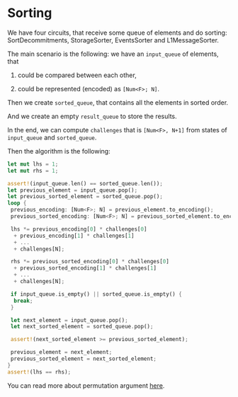 # Sorting

We have four circuits, that receive some queue of elements and do sorting: SortDecommitments, StorageSorter,
EventsSorter and L1MessageSorter.

The main scenario is the following: we have an `input_queue` of elements, that

1. could be compared between each other,

2. could be represented (encoded) as `[Num<F>; N]`.

Then we create `sorted_queue`, that contains all the elements in sorted order.

And we create an empty `result_queue` to store the results.

In the end, we can compute `challenges` that is `[Num<F>, N+1]` from states of `input_queue` and `sorted_queue`.

Then the algorithm is the following:

```rust
let mut lhs = 1;
let mut rhs = 1;

assert!(input_queue.len() == sorted_queue.len());
let previous_element = input_queue.pop();
let previous_sorted_element = sorted_queue.pop();
loop {
 previous_encoding: [Num<F>; N] = previous_element.to_encoding();
 previous_sorted_encoding: [Num<F>; N] = previous_sorted_element.to_encoding();

 lhs *= previous_encoding[0] * challenges[0]
  + previous_encoding[1] * challenges[1]
  + ...
  + challenges[N];

 rhs *= previous_sorted_encoding[0] * challenges[0]
  + previous_sorted_encoding[1] * challenges[1]
  + ...
  + challenges[N];

 if input_queue.is_empty() || sorted_queue.is_empty() {
  break;
 }

 let next_element = input_queue.pop();
 let next_sorted_element = sorted_queue.pop();

 assert!(next_sorted_element >= previous_sorted_element);

 previous_element = next_element;
 previous_sorted_element = next_sorted_element;
}
assert!(lhs == rhs);
```

You can read more about permutation argument [here](https://triton-vm.org/spec/permutation-argument.html).
